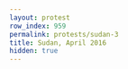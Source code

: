```yaml
---
layout: protest
row_index: 959
permalink: protests/sudan-3
title: Sudan, April 2016
hidden: true
---
```

